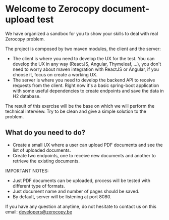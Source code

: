# Welcome to Zerocopy document-upload test

We have organized a sandbox for you to show your skills to deal with real Zerocopy problem.

The project is composed by two maven modules, the client and the server:

- The client is where you need to develop the UX for the test. You can develop the UX in any way (ReactJS, Angular, Thymeleaf, ...), you don't need to worry about maven integration with ReactJS or Angular, if you choose it, focus on create a working UX.
- The server is where you need to develop the backend API to receive requests from the client. Right now it's a basic spring-boot application with some useful dependencies to create endpoints and save the data in H2 database.

The result of this exercise will be the base on which we will perform the technical interview. Try to be clean and give a simple solution to the problem.

## What do you need to do?

- Create a small UX where a user can upload PDF documents and see the list of uploaded documents.
- Create two endpoints, one to receive new documents and another to retrieve the existing documents.

IMPORTANT NOTES:
- Just PDF documents can be uploaded, process will be tested with different type of formats.
- Just document name and number of pages should be saved.
- By default, server will be listening at port 8080.

If you have any question at anytime, do not hesitate to contact us on this email: developers@zerocopy.be